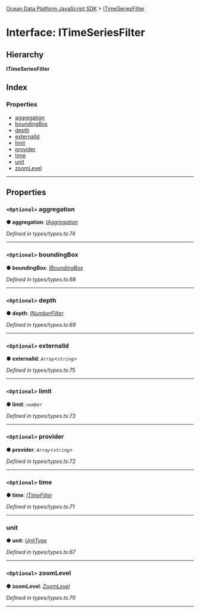 [Ocean Data Platform JavaScript SDK](../README.md) > [ITimeSeriesFilter](../interfaces/itimeseriesfilter.md)

# Interface: ITimeSeriesFilter

## Hierarchy

**ITimeSeriesFilter**

## Index

### Properties

* [aggregation](itimeseriesfilter.md#aggregation)
* [boundingBox](itimeseriesfilter.md#boundingbox)
* [depth](itimeseriesfilter.md#depth)
* [externalId](itimeseriesfilter.md#externalid)
* [limit](itimeseriesfilter.md#limit)
* [provider](itimeseriesfilter.md#provider)
* [time](itimeseriesfilter.md#time)
* [unit](itimeseriesfilter.md#unit)
* [zoomLevel](itimeseriesfilter.md#zoomlevel)

---

## Properties

<a id="aggregation"></a>

### `<Optional>` aggregation

**● aggregation**: *[IAggregation](iaggregation.md)*

*Defined in types/types.ts:74*

___
<a id="boundingbox"></a>

### `<Optional>` boundingBox

**● boundingBox**: *[IBoundingBox](iboundingbox.md)*

*Defined in types/types.ts:68*

___
<a id="depth"></a>

### `<Optional>` depth

**● depth**: *[INumberFilter](inumberfilter.md)*

*Defined in types/types.ts:69*

___
<a id="externalid"></a>

### `<Optional>` externalId

**● externalId**: *`Array`<`string`>*

*Defined in types/types.ts:75*

___
<a id="limit"></a>

### `<Optional>` limit

**● limit**: *`number`*

*Defined in types/types.ts:73*

___
<a id="provider"></a>

### `<Optional>` provider

**● provider**: *`Array`<`string`>*

*Defined in types/types.ts:72*

___
<a id="time"></a>

### `<Optional>` time

**● time**: *[ITimeFilter](itimefilter.md)*

*Defined in types/types.ts:71*

___
<a id="unit"></a>

###  unit

**● unit**: *[UnitType](../enums/unittype.md)*

*Defined in types/types.ts:67*

___
<a id="zoomlevel"></a>

### `<Optional>` zoomLevel

**● zoomLevel**: *[ZoomLevel](../enums/zoomlevel.md)*

*Defined in types/types.ts:70*

___

